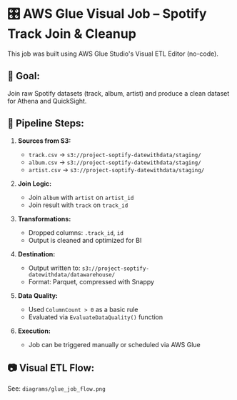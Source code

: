 # 🎛️ AWS Glue Visual Job – Spotify Track Join & Cleanup

This job was built using AWS Glue Studio's Visual ETL Editor (no-code).

## 📌 Goal:
Join raw Spotify datasets (track, album, artist) and produce a clean dataset for Athena and QuickSight.

## 🧩 Pipeline Steps:

1. **Sources from S3:**
   - `track.csv` → `s3://project-soptify-datewithdata/staging/`
   - `album.csv` → `s3://project-soptify-datewithdata/staging/`
   - `artist.csv` → `s3://project-soptify-datewithdata/staging/`

2. **Join Logic:**
   - Join `album` with `artist` on `artist_id`
   - Join result with `track` on `track_id`

3. **Transformations:**
   - Dropped columns: `.track_id`, `id`
   - Output is cleaned and optimized for BI

4. **Destination:**
   - Output written to:
     `s3://project-soptify-datewithdata/datawarehouse/`
   - Format: Parquet, compressed with Snappy

5. **Data Quality:**
   - Used `ColumnCount > 0` as a basic rule
   - Evaluated via `EvaluateDataQuality()` function

6. **Execution:**
   - Job can be triggered manually or scheduled via AWS Glue

## 📷 Visual ETL Flow:

See: `diagrams/glue_job_flow.png`
